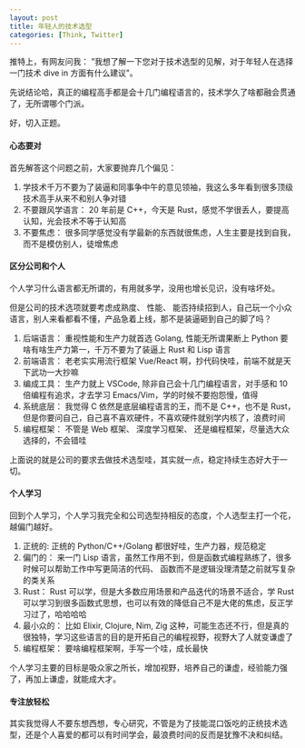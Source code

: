 ```yaml
---
layout: post
title: 年轻人的技术选型
categories: [Think, Twitter]
---
```


推特上，有网友问我： ”我想了解一下您对于技术选型的见解，对于年轻人在选择一门技术 dive in 方面有什么建议"。

先说结论哈，真正的编程高手都是会十几门编程语言的，技术学久了啥都融会贯通了，无所谓哪个门派。

好，切入正题。

#### 心态要对
首先解答这个问题之前，大家要抛弃几个偏见：
1. 学技术千万不要为了装逼和同事争中午的意见领袖，我这么多年看到很多顶级技术高手从来不和别人争对错
2. 不要跟风学语言： 20 年前是 C++，今天是 Rust，感觉不学很丢人，要提高认知，光会技术不等于认知高
3. 不要焦虑： 很多同学感觉没有学最新的东西就很焦虑，人生主要是找到自我，而不是模仿别人，徒增焦虑

#### 区分公司和个人
个人学习什么语言都无所谓的，有用就多学，没用也增长见识，没有啥坏处。

但是公司的技术选项就要考虑成熟度、 性能、 能否持续招到人，自己玩一个小众语言，别人来看都看不懂，产品急着上线，那不是装逼砸到自己的脚了吗？

1. 后端语言： 重视性能和生产力就首选 Golang, 性能无所谓果断上 Python 要啥有啥生产力第一，千万不要为了装逼上 Rust 和 Lisp 语言
2. 前端语言： 老老实实用流行框架 Vue/React 啊，抄代码快哇，前端不就是天下武功一大抄嘛
3. 编成工具： 生产力就上 VSCode, 除非自己会十几门编程语言，对手感和 10 倍编程有追求，才去学习 Emacs/Vim，学的时候不要抱怨慢，值得
4. 系统底层： 我觉得 C 依然是底层编程语言的王，而不是 C++，也不是 Rust，但是你要问自己，自己喜不喜欢硬件，不喜欢硬件就别学内核了，浪费时间
5. 编程框架： 不管是 Web 框架、 深度学习框架、 还是编程框架，尽量选大众选择的，不会错哇

上面说的就是公司的要求去做技术选型哇，其实就一点，稳定持续生态好大于一切。

#### 个人学习
回到个人学习，个人学习我完全和公司选型持相反的态度，个人选型主打一个花，越偏门越好。

1. 正统的: 正统的 Python/C++/Golang 都很好哇，生产力器，规范稳定
2. 偏门的： 来一门 Lisp 语言，虽然工作用不到，但是函数式编程熟练了，很多时候可以帮助工作中写更简洁的代码、 函数而不是逻辑没理清楚之前就写复杂的类关系
3. Rust： Rust 可以学，但是大多数应用场景和产品迭代的场景不适合，学 Rust 可以学习到很多函数式思想，也可以有效的降低自己不是大佬的焦虑，反正学习过了，哈哈哈哈
4. 最小众的： 比如 Elixir, Clojure, Nim, Zig 这种，可能生态还不行，但是真的很独特，学习这些语言的目的是开拓自己的编程视野，视野大了人就变谦虚了
5. 编程框架： 要啥编程框架啊，手写一个哇，成长最快

个人学习主要的目标是吸众家之所长，增加视野，培养自己的谦虚，经验能力强了，再加上谦虚，就能成大才。

#### 专注放轻松
其实我觉得人不要东想西想，专心研究，不管是为了技能混口饭吃的正统技术选型，还是个人喜爱的都可以有时间学会，最浪费时间的反而是犹豫不决和纠结。
